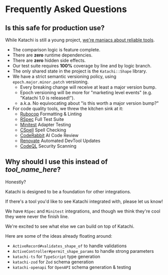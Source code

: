 # Frequently Asked Questions

## Is this safe for production use?

While Katachi is still a young project, [we're maniacs about reliable tools](https://earthly.dev/blog/idiots-and-maniacs/).

- The comparison logic is feature complete.
- There are **zero** runtime dependencies.
- There are **zero** hidden side effects.
- Our test suite requires **100%** coverage by line and by logic branch.
- The only shared state in the project is the `Katachi::Shape` library.
- We have a strict semantic versioning policy, using `epoch.major.minor.patch` versioning.
  - Every breaking change will receive at least a major version bump.
  - Epoch versioning will be more for "marketing level events" (e.g. "Katachi 1.0 is released!").
  - a.k.a. No equivocating about "is this worth a major version bump?"
- For code quality tools, we threw the kitchen sink at it:
  - [Rubocop](https://github.com/rubocop/rubocop) Formatting & Linting
  - [RSpec](https://rspec.info/) Full Test Suite
  - [Minitest](https://github.com/minitest/minitest) Adapter Testing
  - [CSpell](https://cspell.org/) Spell Checking
  - [CodeRabbit](https://www.coderabbit.ai/) AI Code Review
  - [Renovate](https://docs.renovatebot.com/) Automated DevTool Updates
  - [CodeQL](https://securitylab.github.com/tools/codeql) Security Scanning

## Why should I use this instead of _tool_name_here_?

Honestly?

Katachi is designed to be a foundation for other integrations.

If there's a tool you'd like to see Katachi integrated with, please let us know!

We have `RSpec` and `Minitest` integrations, and though we think they're cool they were never the finish line.

We're excited to see what else we can build on top of Katachi.

Here are some of the ideas already floating around:

- `ActiveRecord#validates_shape_of` to handle validations
- `ActiveController#permit_shape_params` to handle strong parameters
- `katachi-ts` for `TypeScript` type generation
- `katachi-zod` for `Zod` schema generation
- `katachi-openapi` for `OpenAPI` schema generation & testing

